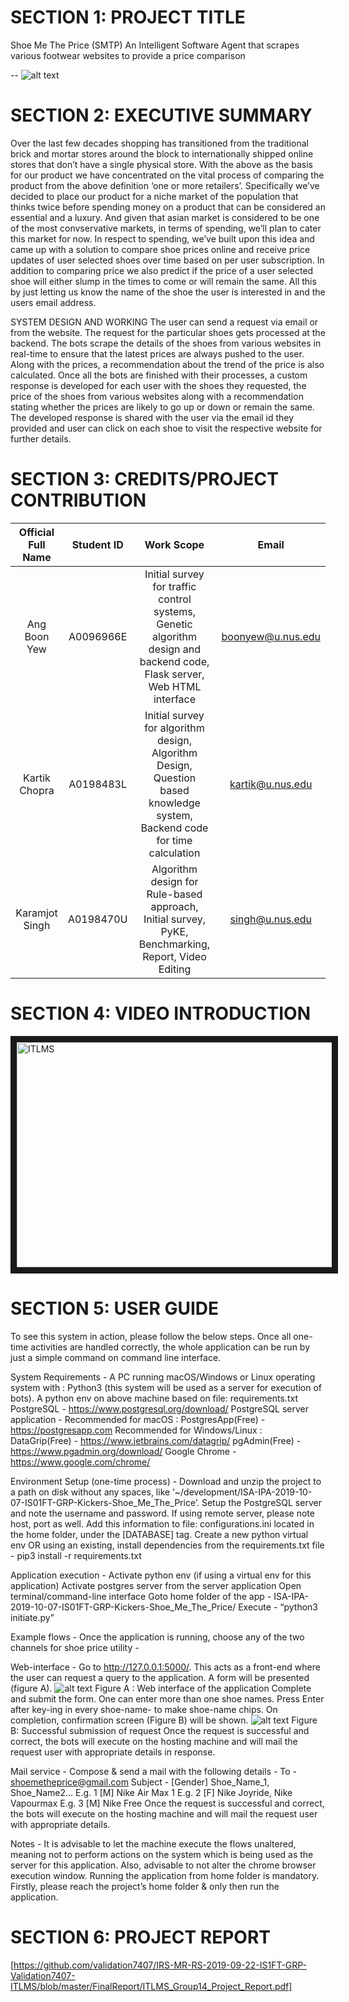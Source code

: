 # SECTION 1: PROJECT TITLE
Shoe Me The Price (SMTP)
An Intelligent Software Agent that scrapes various footwear websites to provide a price comparison 

--
![alt text](https://github.com/karamjotsinghmalik/ISA-IPA-2019-10-07-IS01FT-GRP-Kickers-Shoe_Me_The_Price/blob/master/templates/Poster.png)


# SECTION 2: EXECUTIVE SUMMARY
Over the last few decades shopping has transitioned from the traditional brick and mortar stores around the block to internationally shipped online stores that don’t have a single physical store.
With the above  as the basis for our product we have concentrated on the vital process of comparing the product from the above definition ‘one or more retailers’.  Specifically we’ve decided to place our product for a niche market of the population that thinks twice before spending money on a product that can be considered an essential and a luxury. 
And given that asian market is considered to be one of the most convservative markets, in terms of spending, we’ll plan to cater this market for now. 
In respect to spending, we’ve built upon this idea and came up with a solution to compare shoe prices online and receive price updates of user selected shoes over time based on per user subscription. 
In addition to comparing price we also predict if the price of a user selected shoe will either slump in the times to come or will remain the same.
All this by just letting us know the name of the shoe the user is interested in and the users email address.

SYSTEM DESIGN AND WORKING
The user can send a request via email or from the website.
The request for the particular shoes gets processed at the backend. 
The bots scrape the details of the shoes from various websites in real-time to ensure that the latest prices are always pushed to the user.
Along with the prices, a recommendation about the trend of the price is also calculated.
Once all the bots are finished with their processes, a custom response is developed for each user with the shoes they requested, the price of the shoes from various websites along with a recommendation stating whether the prices are likely to go up or down or remain the same.
The developed response is shared with the user via the email id they provided and user can click on each shoe to visit the respective website for further details.

# SECTION 3: CREDITS/PROJECT CONTRIBUTION

| Official Full Name|Student ID| Work Scope  |Email|
|:---------:|:-------------:|:-----:|:----:|
|Ang Boon Yew| A0096966E		|Initial survey for traffic control systems, Genetic algorithm design and backend code, Flask server, Web HTML interface |boonyew@u.nus.edu|
|Kartik Chopra|A0198483L		|Initial survey for algorithm design, Algorithm Design, Question based knowledge system, Backend code for time calculation 	|kartik@u.nus.edu|
|Karamjot Singh|A0198470U		| Algorithm design for Rule-based approach, Initial survey, PyKE, Benchmarking, Report, Video Editing	|	singh@u.nus.edu|


# SECTION 4: VIDEO INTRODUCTION
<a href="https://youtu.be/xhr5-ozRhjk" target="_blank"><img src="https://img.youtube.com/vi/xhr5-ozRhjk/0.jpg" 
alt="ITLMS" width="640" height="360" border="10" /></a>


# SECTION 5: USER GUIDE
To see this system in action, please follow the below steps. Once all one-time activities are handled correctly, the whole application can be run by just a simple command on command line interface.

System Requirements - 
A PC running macOS/Windows or Linux operating system with :
Python3 (this system will be used as a server for execution of bots).
A python env on above machine based on  file: requirements.txt
PostgreSQL - https://www.postgresql.org/download/
PostgreSQL server application -
Recommended for macOS : PostgresApp(Free) - https://postgresapp.com
Recommended for Windows/Linux : 
DataGrip(Free) - https://www.jetbrains.com/datagrip/
pgAdmin(Free) - https://www.pgadmin.org/download/
Google Chrome - https://www.google.com/chrome/

Environment Setup (one-time process) - 
Download and unzip the project to a path on disk without any spaces, like ‘~/development/ISA-IPA-2019-10-07-IS01FT-GRP-Kickers-Shoe_Me_The_Price’.
Setup the PostgreSQL server and note the username and password. If using remote server, please note host, port as well.
Add this information to file: configurations.ini located in the home folder, under the [DATABASE] tag.
Create a new python virtual env OR using an existing, install dependencies from the requirements.txt file - pip3 install -r requirements.txt

Application execution - 
Activate python env (if using a virtual env for this application)
Activate postgres server from the server application
Open terminal/command-line interface
Goto home folder of the app - ISA-IPA-2019-10-07-IS01FT-GRP-Kickers-Shoe_Me_The_Price/
Execute - “python3 initiate.py”

Example flows - 
Once the application is running, choose any of the two channels for shoe price utility - 

Web-interface - 
Go to http://127.0.0.1:5000/. This acts as a front-end where the user can request a query to the application. A form will be presented (figure A).
![alt text](https://github.com/karamjotsinghmalik/ISA-IPA-2019-10-07-IS01FT-GRP-Kickers-Shoe_Me_The_Price/blob/master/templates/Poster.png)
Figure A : Web interface of the application
Complete and submit the form. One can enter more than one shoe names. Press Enter after key-ing in every shoe-name- to make shoe-name chips. On completion, confirmation screen (Figure B) will be shown.
![alt text](https://github.com/karamjotsinghmalik/ISA-IPA-2019-10-07-IS01FT-GRP-Kickers-Shoe_Me_The_Price/blob/master/templates/Poster.png)
Figure B: Successful submission of request
Once the request is successful and correct, the bots will execute on the hosting machine  and will mail the request user with appropriate details in response.

Mail service - 
Compose & send a mail with the following details - 
To - shoemetheprice@gmail.com
Subject - [Gender] Shoe_Name_1, Shoe_Name2...
E.g. 1 [M] Nike Air Max 1
E.g. 2 [F] Nike Joyride, Nike Vapourmax
E.g. 3 [M] Nike Free
Once the request is successful and correct, the bots will execute on the hosting machine  and will mail the request user with appropriate details.

 Notes  - 
It is advisable to let the machine execute the flows unaltered, meaning not to perform actions on the system which is being used as the server for this application. Also, advisable to not alter the  chrome browser execution window.
Running the application from home folder is mandatory. Firstly, please reach the project’s home folder & only then run the application.

# SECTION 6: PROJECT REPORT
[https://github.com/validation7407/IRS-MR-RS-2019-09-22-IS1FT-GRP-Validation7407-ITLMS/blob/master/FinalReport/ITLMS_Group14_Project_Report.pdf]